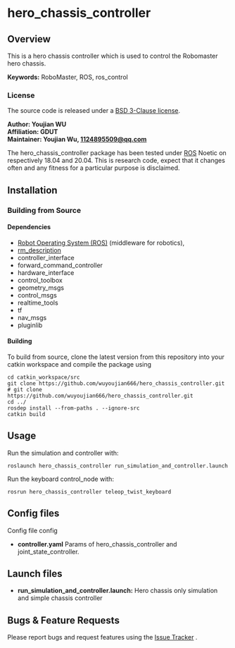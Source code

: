 # hero_chassis_controller

## Overview

This is a hero chassis controller which is used to control the Robomaster
hero chassis.

**Keywords:** RoboMaster, ROS, ros_control

### License

The source code is released under a [BSD 3-Clause license](LICENSE).

**Author: Youjian WU<br />
Affiliation: GDUT<br />
Maintainer: Youjian Wu, 1124895509@qq.com**

The hero_chassis_controller package has been tested under [ROS] Noetic on respectively 18.04 and 20.04. This is
research code, expect that it changes often and any fitness for a particular purpose is disclaimed.

## Installation

### Building from Source

#### Dependencies

- [Robot Operating System (ROS)](http://wiki.ros.org) (middleware for robotics),
- [rm_description](https://github.com/gdut-dynamic-x/rm_description)
- controller_interface
- forward_command_controller
- hardware_interface
- control_toolbox
- geometry_msgs
- control_msgs
- realtime_tools
- tf
- nav_msgs
- pluginlib

#### Building

To build from source, clone the latest version from this repository into your catkin workspace and compile the package
using

	cd catkin_workspace/src
	git clone https://github.com/wuyoujian666/hero_chassis_controller.git
	# git clone https://github.com/wuyoujian666/hero_chassis_controller.git
	cd ../
	rosdep install --from-paths . --ignore-src
	catkin build

## Usage

Run the simulation and controller with:

	roslaunch hero_chassis_controller run_simulation_and_controller.launch

Run the keyboard control_node with:

```
rosrun hero_chassis_controller teleop_twist_keyboard
```

## Config files

Config file config

* **controller.yaml**  Params of hero_chassis_controller and joint_state_controller.

## Launch files

* **run_simulation_and_controller.launch:** Hero chassis only simulation and simple chassis controller

## Bugs & Feature Requests

Please report bugs and request features using
the [Issue Tracker](https://github.com/gdut-dynamic-x/simple_chassis_controller/issues)
.

[ROS]: http://www.ros.org
